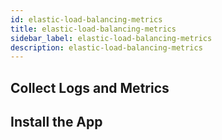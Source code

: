```yaml
---
id: elastic-load-balancing-metrics
title: elastic-load-balancing-metrics
sidebar_label: elastic-load-balancing-metrics
description: elastic-load-balancing-metrics
---
```




## Collect Logs and Metrics

## Install the App
